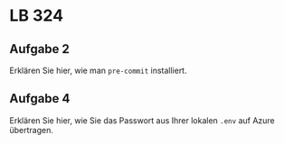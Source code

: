 # LB 324

## Aufgabe 2
Erklären Sie hier, wie man `pre-commit` installiert.

## Aufgabe 4

Erklären Sie hier, wie Sie das Passwort aus Ihrer lokalen `.env` auf Azure übertragen.


